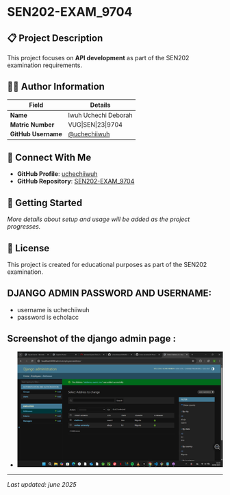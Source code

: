 # SEN202-EXAM_9704

## 📋 Project Description
This project focuses on **API development** as part of the SEN202 examination requirements.

## 👨‍💻 Author Information

| Field | Details |
|-------|---------|
| **Name** | Iwuh Uchechi Deborah |
| **Matric Number** | VUG\|SEN\|23\|9704 |
| **GitHub Username** | [@uchechiiwuh](https://github.com/uchechiiwuh) |

## 🔗 Connect With Me
- **GitHub Profile**: [uchechiiwuh](https://github.com/uchechiiwuh)
- **GitHub Repository**: [SEN202-EXAM_9704](https://github.com/uchechiiwuh/SEN202-EXAM_9704)

## 🚀 Getting Started
*More details about setup and usage will be added as the project progresses.*

## 📝 License
This project is created for educational purposes as part of the SEN202 examination.

## DJANGO ADMIN PASSWORD AND USERNAME:
* username is uchechiiwuh
* password is echolacc
## Screenshot of the django admin page :
- ![image of the screenshot](<Screenshot (22).png>)
---

*Last updated: june 2025*